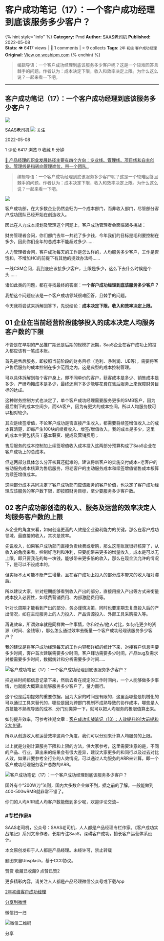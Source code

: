 # 客户成功笔记（17）：一个客户成功经理到底该服务多少客户？
{% hint style="info" %}
**Category:** Pmd
**Author:** [SAAS老司机](https://www.woshipm.com/u/1094650)
**Published:** 2022-05-08  
**Stats:** 👁️ 6417 views | 💬 1 comments | ⭐ 9 collects
**Tags:** `2年` `初级` `客户成功经理`
**Original:** [View on woshipm.com](https://www.woshipm.com/pmd/5428518.html)
{% endhint %}
> 编辑导语：一个客户成功经理到底该服务多少客户呢？这是一个较难回答且棘手的问题。作者认为：成本决定下限，收入和效率决定上限。为什么这么说？一起来看一下吧。

---

## 客户成功笔记（17）：一个客户成功经理到底该服务多少客户？

[![](https://image.woshipm.com/wp-files/2021/05/Go8ruqFAIZlldm2LRpmi.jpg!/both/72x72)](https://www.woshipm.com/u/1094650)

[SAAS老司机](https://www.woshipm.com/u/1094650) ![](https://static.woshipm.com/tag/1121_1@2x.png) 关注

2022-05-08

1 评论 6417 浏览 9 收藏 9 分钟

[🔗 产品经理的职业发展路径主要有四个方向：专业线、管理线、项目线和自主创业。管理线是指转向管理岗位，带一个团队..](https://ke.qidianla.com/courses/90pm)

> 编辑导语：一个客户成功经理到底该服务多少客户呢？这是一个较难回答且棘手的问题。作者认为：成本决定下限，收入和效率决定上限。为什么这么说？一起来看一下吧。

![](https://image.woshipm.com/wp-files/2022/05/WZQUkTEFmAWDZYnq2TOV.jpg)

客户成功部，在大多数企业仍然会归为一个成本部门，而非收入部门，尽管部分客户成功团队已经开始在创造收入。

因此在人力成本规划及管理这个问题上，客户成功管理者会面临诸多挑战：

财务管理者会问，你们部门去年一共花了多少钱，今年我们的目标是毛利要控制在多少，因此你们全年的总成本不能超过多少……

人力管理者会问，客户成功每天的工作是怎么样的，人均服务多少客户，工作是否饱和，不增加HC的前提下有其他的提效办法吗……

一线CSM会问，我到底应该接多少客户，上限是多少，这么下去什么时候是个头……

诸如此类的问题，都在寻找最终的答案：**一个客户成功经理到底该服务多少客户？**

我想这个问题应该是一个客户成功领域很难回答，且棘手的问题。

今天我将尝试来拆解回答下，先说结论：**成本决定下限，收入和效率决定上限。**

## **01 企业在当前经营阶段能够投入的成本决定人均服务客户数的下限**

不管是在早期的产品推广期还是后期的规模扩张期，SaaS企业在客户成功上的投入都应该有一笔成本账。

首先是售后服务，即按照当前阶段的财务目标（毛利、净利润、UE等），需要将客户售后服务的成本控制在多少范围之内，这是典型的成本控制管理。

可以具体拆解到每个客户身上，即不同单价的客户，获客成本是多少、销售成本是多少、产研均摊成本是多少，最终还剩下多少能够花费在售后服务上来保障财务目标的达成。

这种财务控制方式也决定了，单个客户成功经理需要服务更多的SMB客户，因为最后剩下的成本空间少，而KA客户，因为有更大的成本空间，所以人均服务数可以相对较少。

其次是续签增值，不论客户成功是否直接产生收入，都需要将续签增值收入上的成本算清楚，即每产生100块的续费收入、增签/增值收入，我的成本是多少，这里的成本主要包括员工基本薪资、提成及营销费用；

售后服务的成本控制加上续签增值收入成本投入这两部分预算构成了SaaS企业在客户成功上的总成本。

但这两部分具体怎么分开核算还挺难的，建议将新客户的实施交付成本+老客户的被动服务成本核算为售后服务，将老客户的主动服务成本和续签增值销售成本核算为续签增值成本。

这两部分成本共同决定了客户成功部门应该服务的客户价值，也决定了客户成功经理应该服务的客户数下限，即按照财务目标，至少要服务多少客户数。

## **02 客户成功部创造的收入、服务及运营的效率决定人均服务客户数的上限**

从企业的角度来看，如何创造更高的人效是企业盈利能力的关键，那么在客户成功领域，最直接的收入，其次是效率。

先说收入，如果客户成功部门直接负责续费或增购，那么这笔账就很好核算了，从收入的角度来看，控制好毛利和净利，只要能带来更多的增量收入，成本是可以无上限，即只要我花的每一块钱，能够带来更多倍的收入，那么在现金流允许的情况下，是可以不设成本的。

但实际不太可能不断产生增量，且在客户成功上投入的部分成本带来的收入相对滞后。

所以建议大家，针对短期能够看到收入产出的部分，直接用投入产出等方式来衡量成本投入必要性，如续费营销费用、内部激励费用等。

针对长周期才能看到产出的部分，务必谨慎决策，同时也要定期去复盘投入后的产出情况，如在主动服务上的人力投入、产品资源投入、外部工具采购投入等。

再说效率，所谓效率就是同样做一件事情，你和过去/他人对比，如何花更少的资源（时间、金钱等），那么怎么通过效率去衡量一个客户成功经理该服务多少客户？

我的建议是将客户成功经理每天的工作内容都详细的统计下来，对接客户信息需要多少时间，客户首次建联需要多少时间，客户拜访需要多少时间，产品bug及需求对接需要多少时间，数据统计和分析需要多少时间…..

![客户成功笔记（17）：一个客户成功经理到底该服务多少客户？](https://image.woshipm.com/wp-files/2022/05/0V9vNay960xywV350DFI.png)

把这些时间都信息记录下来，然后去看在规定的工作时间内，一个人能够做多少事情，也就能大概算出能够服务多少客户了，量力而行。

这个也是后期提效的重要依据，因为大家的时间是有限的，这里面哪些是机械化的可以通过工具来替代的，哪些是因为跨部门机制不成熟导致的协作成本，哪些是人员技能不熟练导致的成本…分门别类算一下，就可以把人均服务的极限值算出来。

如何提升效率，可参考往期文章：[客户成功实战笔记（13）：人效提升的1大前提和2大关键](http://www.woshipm.com/operate/5156876.html)。

所以从创造收入和运营效率这两个角度，我们可以分别来计算人均服务的上限。

以上就是分别计算服务下限和上限的方法，供大家参考，这里需要注意的是，不同的产品、行业，算出来的结果会有很大差异，建议大家更多的和同行以及过去对比人效，如果非要参考全行业的人效情况，可以通过人均服务的ARR来计算，即一个客户成功经理服务客户总数的ARR。

![客户成功笔记（17）：一个客户成功经理到底该服务多少客户？](https://image.woshipm.com/wp-files/2022/05/aO65liXkICI9Q2CR0tFY.png)

国外有个“200W刀”法则，国内大多数企业做不到，据之前的了解，一般能做到400-500wRMB就非常不错了。

你们的人均ARR或人均客户数能做到多少呢，欢迎评论交流~

### #专栏作家#

SAAS老司机，公众号：SAAS老司机，人人都是产品经理专栏作家。《客户成功实战笔记》系列文章作者，长期专注SaaS，深耕客户成功，擅长客户运营体系设计。

本文原创发布于人人都是产品经理。未经许可，禁止转载

题图来自Unsplash，基于CC0协议。

赞赏 收藏已收藏9 点赞已赞2

更多精彩内容，请关注人人都是产品经理微信公众号或下载App

[2年](https://www.woshipm.com/tag/2%e5%b9%b4)[初级](https://www.woshipm.com/tag/%e5%88%9d%e7%ba%a7)[客户成功经理](https://www.woshipm.com/tag/%e5%ae%a2%e6%88%b7%e6%88%90%e5%8a%9f%e7%bb%8f%e7%90%86)

[分享到微博](https://service.weibo.com/share/share.php?appkey=2775287854&title=客户成功笔记（17）：一个客户成功经理到底该服务多少客户？&url=https://www.woshipm.com/pmd/5428518.html&pic=https://image.woshipm.com/wp-files/2022/05/WZQUkTEFmAWDZYnq2TOV.jpg)

微信扫一扫

![微信二维码](https://api.pwmqr.com/qrcode/create/?url=https://www.woshipm.com/pmd/5428518.html)

分享